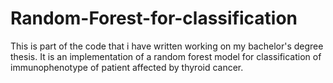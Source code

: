 # Random-Forest-for-classification

This is part of the code that i have written working on my bachelor's degree thesis. It is an implementation of a random forest model for classification of immunophenotype of patient affected by thyroid cancer.
